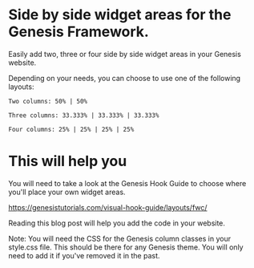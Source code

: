 # Side by side widget areas for the Genesis Framework.
Easily add two, three or four side by side widget areas in your Genesis website.

Depending on your needs, you can choose to use one of the following layouts:

    Two columns: 50% | 50%

    Three columns: 33.333% | 33.333% | 33.333%

    Four columns: 25% | 25% | 25% | 25%

# This will help you

You will need to take a look at the Genesis Hook Guide to choose where you'll place your own widget areas.

https://genesistutorials.com/visual-hook-guide/layouts/fwc/

Reading this blog post will help you add the code in your website.

Note: You will need the CSS for the Genesis column classes in your style.css file. This should be there for any Genesis theme. You will only need to add it if you've removed it in the past.

